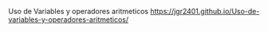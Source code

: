 Uso de Variables y operadores aritmeticos
https://jgr2401.github.io/Uso-de-variables-y-operadores-aritmeticos/
